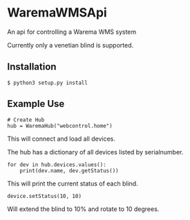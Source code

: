 # WaremaWMSApi
An api for controlling a Warema WMS system

Currently only a venetian blind is supported.

## Installation

```
$ python3 setup.py install
```

## Example Use

```
# Create Hub
hub = WaremaHub("webcontrol.home")
```
This will connect and load all devices.

The hub has a dictionary of all devices listed by serialnumber.
```
for dev in hub.devices.values():
    print(dev.name, dev.getStatus())
```

This will print the current status of each blind.
```
device.setStatus(10, 10)
```
Will extend the blind to 10% and rotate to 10 degrees.
